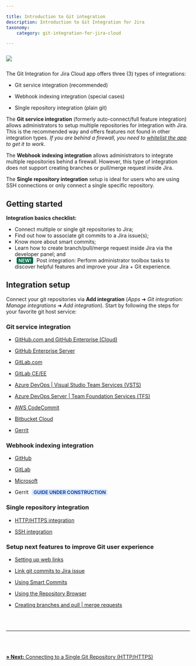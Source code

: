 ```yaml
---

title: Introduction to Git integration
description: Introduction to Git Integration for Jira
taxonomy:
    category: git-integration-for-jira-cloud

---
```


<img src='/wp-content/uploads/gij-instant-integration-process.png' style='display:block;margin:25px auto;max-width:100%'> 

The Git Integration for Jira Cloud app offers three (3) types of integrations:

*   Git service integration (recommended)

*   Webhook indexing integration (special cases)

*   Single repository integration (plain git)


The **Git service integration** (formerly auto-connect/full feature integration) allows administrators to setup multiple repositories for integration with Jira. This is the recommended way and offers features not found in other integration types. _If you are behind a firewall, you need to_ [_whitelist the app_](/git-integration-for-jira-cloud/allow-list-whitelist-bigbrassband-cloud/) _to get it to work._

The **Webhook indexing integration** allows administrators to integrate multiple repositories behind a firewall. However, this type of integration does not support creating branches or pull/merge request inside Jira.

The **Single repository integration** setup is ideal for users who are using SSH connections or only connect a single specific repository.

## Getting started

**Integration basics checklist:**

*   Connect multiple or single git repositories to Jira;
*   Find out how to associate git commits to a Jira issue(s);
*   Know more about smart commits;
*   Learn how to create branch/pull/merge request inside Jira via the developer panel; and
*   <b style='background-color:#006745; padding:1px 5px; color:#E2FCEF; border-radius:3px; margin: 0 5px; font-size: small;'>NEW!</b> Post integration: Perform administrator toolbox tasks to discover helpful features and improve your Jira + Git experience.

## Integration setup

Connect your git repositories via **Add integration** (_Apps_ ➜ _Git integration: Manage integrations_ ➜ _Add integration_). Start by following the steps for your favorite git host service:

### Git service integration

*   [GitHub.com and GitHub Enterprise (Cloud)](/git-integration-for-jira-cloud/github-com-gij-cloud)

*   [GitHub Enterprise Server](/git-integration-for-jira-cloud/github-enterprise-server-gij-cloud)

*   [GitLab.com](/git-integration-for-jira-cloud/gitlab-com-gij-cloud)

*   [GitLab CE/EE](/git-integration-for-jira-cloud/gitlab-ce-ee-gij-cloud)

*   [Azure DevOps | Visual Studio Team Services (VSTS)](/git-integration-for-jira-cloud/azure-devops-visual-studio-team-services-vsts-gij-cloud)

*   [Azure DevOps Server | Team Foundation Services (TFS)](/git-integration-for-jira-cloud/azure-devops-server-team-foundation-services-tfs-gij-cloud)

*   [AWS CodeCommit](/git-integration-for-jira-cloud/aws-codecommit-gij-cloud-gij-cloud)

*   [Bitbucket Cloud](/git-integration-for-jira-cloud/bitbucket-cloud-gij-cloud)

*   [Gerrit](/git-integration-for-jira-cloud/Gerrit-gij-cloud)


### Webhook indexing integration

*   [GitHub](/git-integration-for-jira-cloud/github-webhook-indexing-integration-gij-cloud)

*   [GitLab](/git-integration-for-jira-cloud/gitlab-webhook-indexing-integration-gij-cloud)

*   [Microsoft](/git-integration-for-jira-cloud/github-webhook-indexing-integration-gij-cloud)

*   Gerrit <b style='background-color:#DEEAFE; padding:1px 5px; color:#0C42A3; border-radius:3px; margin: 0 5px; font-size: small;'>GUIDE UNDER CONSTRUCTION</b>

<!-- [Gerrit](/git-integration-for-jira-cloud/gerrit-webhook-indexing-integration-gij-cloud/) -->

### Single repository integration

*   [HTTP/HTTPS integration](/git-integration-for-jira-cloud/connecting-to-a-single-git-repository-http-https-gij-cloud)

*   [SSH integration](/connecting-to-a-single-git-repository-ssh-gij-cloud)


### Setup next features to improve Git user experience

*   [Setting up web links](/git-integration-for-jira-cloud/setting-up-web-links-gij-cloud)

*   [Link git commits to Jira issue](/git-integration-for-jira-cloud/link-git-commits-to-jira-issue-gij-cloud)

*   [Using Smart Commits](/git-integration-for-jira-cloud/using-smart-commits-gij-cloud)

*   [Using the Repository Browser](/git-integration-for-jira-cloud/using-the-repository-browser-gij-cloud)

*   [Creating branches and pull | merge requests](/git-integration-for-jira-cloud/creating-branches-and-pull-merge-requests-gij-cloud)

<br>
<br>
<hr>
<br>
<br>

[**» Next:** Connecting to a Single Git Repository (HTTP/HTTPS)](/git-integration-for-jira-cloud/connecting-to-a-single-git-repository-http-https-gij-cloud)


